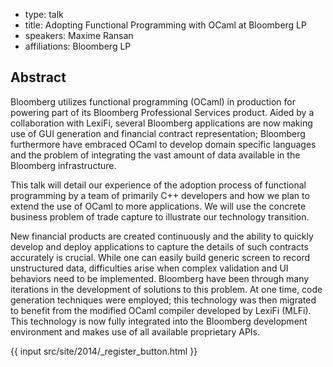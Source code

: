 - type: talk
- title: Adopting Functional Programming with OCaml at Bloomberg LP
- speakers: Maxime Ransan
- affiliations: Bloomberg LP

## Abstract 

Bloomberg utilizes functional programming (OCaml) in production for
powering part of its Bloomberg Professional Services product. Aided by
a collaboration with LexiFi, several Bloomberg applications are now
making use of GUI generation and financial contract representation;
Bloomberg furthermore have embraced OCaml to develop domain specific
languages and the problem of integrating the vast amount of data
available in the Bloomberg infrastructure.

This talk will detail our experience of the adoption process of
functional programming by a team of primarily C++ developers and how
we plan to extend the use of OCaml to more applications. We will use
the concrete business problem of trade capture to illustrate our
technology transition.

New financial products are created continuously and the ability to
quickly develop and deploy applications to capture the details of such
contracts accurately is crucial. While one can easily build generic
screen to record unstructured data, difficulties arise when complex
validation and UI behaviors need to be implemented. Bloomberg have
been through many iterations in the development of solutions to this
problem. At one time, code generation techniques were employed; this
technology was then migrated to benefit from the modified OCaml
compiler developed by LexiFi (MLFi). This technology is now fully
integrated into the Bloomberg development environment and makes use of
all available proprietary APIs.

{{ input src/site/2014/_register_button.html }}
